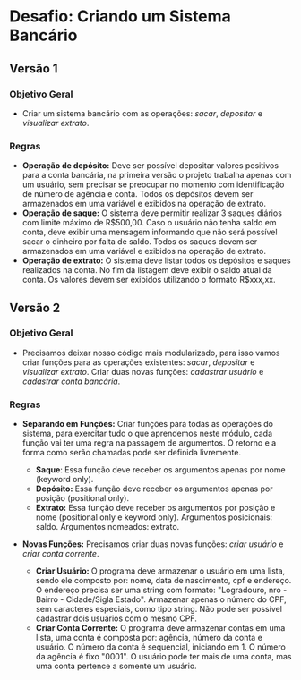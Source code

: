 # Desafio: Criando um Sistema Bancário

## Versão 1
### Objetivo Geral

- Criar um sistema bancário com as operações: <i>sacar</i>, <i>depositar</i> e <i>visualizar extrato</i>.

### Regras
- <b>Operação de depósito:</b> Deve ser possível depositar valores positivos para a conta bancária, na primeira versão o projeto trabalha apenas com um usuário, sem precisar se preocupar no momento com identificação de número de agência e conta. Todos os depósitos devem ser armazenados em uma variável e exibidos na operação de extrato.
- <b>Operação de saque:</b> O sistema deve permitir realizar 3 saques diários com limite máximo de R$500,00. Caso o usuário não tenha saldo em conta, deve exibir uma mensagem informando que não será possível sacar o dinheiro por falta de saldo. Todos os saques devem ser armazenados em uma variável e exibidos na operação de extrato.
- <b>Operação de extrato:</b> O sistema deve listar todos os depósitos e saques realizados na conta. No fim da listagem deve exibir o saldo atual da conta. Os valores devem ser exibidos utilizando o formato R$xxx,xx.

## Versão 2
### Objetivo Geral

- Precisamos deixar nosso código mais modularizado, para isso vamos criar funções para as operações existentes: <i>sacar</i>, <i>depositar</i> e <i>visualizar extrato</i>. Criar duas novas funções: <i>cadastrar usuário</i> e <i>cadastrar conta bancária</i>.

### Regras

- <b>Separando em Funções:</b> Criar funções para todas as operações do sistema, para exercitar tudo o que aprendemos neste módulo, cada função vai ter uma regra na passagem de argumentos. O retorno e a forma como serão chamadas pode ser definida livremente.
    - <b>Saque</b>: Essa função deve receber os argumentos apenas por nome (keyword only).
    - <b>Depósito:</b> Essa função deve receber os argumentos apenas por posição (positional only). 
    - <b>Extrato:</b> Essa função deve receber os argumentos por posição e nome (positional only e keyword only). Argumentos posicionais: saldo. Argumentos nomeados: extrato.

- <b>Novas Funções:</b> Precisamos criar duas novas funções: <i>criar usuário</i> e <i>criar conta corrente</i>.
    - <b>Criar Usuário:</b> O programa deve armazenar o usuário em uma lista, sendo ele composto por: nome, data de nascimento, cpf e endereço. O endereço precisa ser uma string com formato: "Logradouro, nro - Bairro - Cidade/Sigla Estado". Armazenar apenas o número do CPF, sem caracteres especiais, como tipo string. Não pode ser possível cadastrar dois usuários com o mesmo CPF.
    - <b>Criar Conta Corrente:</b> O programa deve armazenar contas em uma lista, uma conta é composta por: agência, número da conta e usuário. O número da conta é sequencial, iniciando em 1. O número da agência é fixo "0001". O usuário pode ter mais de uma conta, mas uma conta pertence a somente um usuário.
